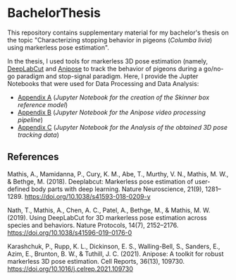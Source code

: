 # BachelorThesis
This repository contains supplementary material for my bachelor's thesis on the topic "Characterizing stopping behavior in pigeons (_Columba livia_) using markerless pose estimation".

In the thesis, I used tools for markerless 3D pose estimation (namely, [DeepLabCut](https://github.com/DeepLabCut/DeepLabCut) and [Anipose](https://github.com/lambdaloop/anipose) to track the behavior of pigeons during a go/no-go paradigm and stop-signal paradigm. Here, I provide the Jupter Notebooks that were used for Data Processing and Data Analysis:

* [Appendix A]() (_Jupyter Notebook for the creation of the Skinner box reference model_)
* [Appendix B]() (_Jupyter Notebook for the Anipose video processing pipeline_)
* [Appendix C]() (_Jupyter Notebook for the Analysis of the obtained 3D pose tracking data_)

## References

Mathis, A., Mamidanna, P., Cury, K. M., Abe, T., Murthy, V. N., Mathis, M. W., & Bethge, M. (2018). Deeplabcut: Markerless pose estimation of user-defined body parts with deep learning. Nature Neuroscience, 21(9), 1281–1289. https://doi.org/10.1038/s41593-018-0209-y

Nath, T., Mathis, A., Chen, A. C., Patel, A., Bethge, M., & Mathis, M. W. (2019). Using DeepLabCut for 3D markerless pose estimation across species and behaviors. Nature Protocols, 14(7), 2152–2176. https://doi.org/10.1038/s41596-019-0176-0

Karashchuk, P., Rupp, K. L., Dickinson, E. S., Walling-Bell, S., Sanders, E., Azim, E., Brunton, B. W., & Tuthill, J. C. (2021). Anipose: A toolkit for robust markerless 3D pose estimation. Cell Reports, 36(13), 109730. https://doi.org/10.1016/j.celrep.2021.109730
